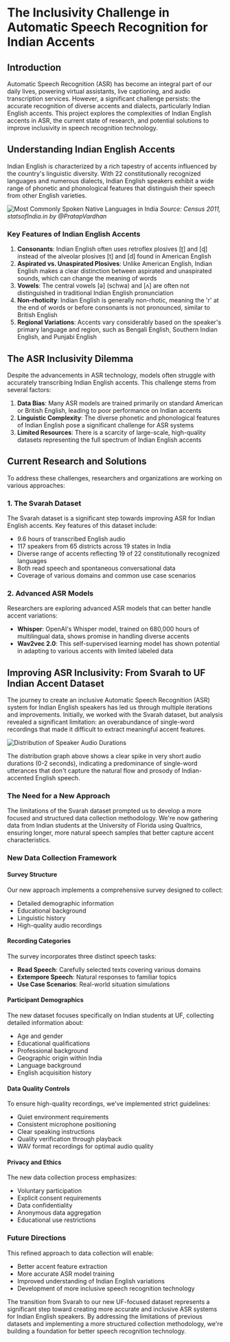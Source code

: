 # The Inclusivity Challenge in Automatic Speech Recognition for Indian Accents

## Introduction

Automatic Speech Recognition (ASR) has become an integral part of our daily lives, powering virtual assistants, live captioning, and audio transcription services. However, a significant challenge persists: the accurate recognition of diverse accents and dialects, particularly Indian English accents. This project explores the complexities of Indian English accents in ASR, the current state of research, and potential solutions to improve inclusivity in speech recognition technology.

## Understanding Indian English Accents

Indian English is characterized by a rich tapestry of accents influenced by the country's linguistic diversity. With 22 constitutionally recognized languages and numerous dialects, Indian English speakers exhibit a wide range of phonetic and phonological features that distinguish their speech from other English varieties.

![Most Commonly Spoken Native Languages in India](https://github.com/Aryaan03/Independent-Study/blob/main/Indian%20Lang%20Dist.png)
*Source: Census 2011, statsofIndia.in by @PratapVardhan*

### Key Features of Indian English Accents

1. **Consonants**: Indian English often uses retroflex plosives [ʈ] and [ɖ] instead of the alveolar plosives [t] and [d] found in American English
2. **Aspirated vs. Unaspirated Plosives**: Unlike American English, Indian English makes a clear distinction between aspirated and unaspirated sounds, which can change the meaning of words
3. **Vowels**: The central vowels [ə] (schwa) and [ʌ] are often not distinguished in traditional Indian English pronunciation
4. **Non-rhoticity**: Indian English is generally non-rhotic, meaning the 'r' at the end of words or before consonants is not pronounced, similar to British English
5. **Regional Variations**: Accents vary considerably based on the speaker's primary language and region, such as Bengali English, Southern Indian English, and Punjabi English

## The ASR Inclusivity Dilemma

Despite the advancements in ASR technology, models often struggle with accurately transcribing Indian English accents. This challenge stems from several factors:

1. **Data Bias**: Many ASR models are trained primarily on standard American or British English, leading to poor performance on Indian accents
2. **Linguistic Complexity**: The diverse phonetic and phonological features of Indian English pose a significant challenge for ASR systems
3. **Limited Resources**: There is a scarcity of large-scale, high-quality datasets representing the full spectrum of Indian English accents

## Current Research and Solutions

To address these challenges, researchers and organizations are working on various approaches:

### 1. The Svarah Dataset

The Svarah dataset is a significant step towards improving ASR for Indian English accents. Key features of this dataset include:

- 9.6 hours of transcribed English audio
- 117 speakers from 65 districts across 19 states in India
- Diverse range of accents reflecting 19 of 22 constitutionally recognized languages
- Both read speech and spontaneous conversational data
- Coverage of various domains and common use case scenarios

### 2. Advanced ASR Models

Researchers are exploring advanced ASR models that can better handle accent variations:

- **Whisper**: OpenAI's Whisper model, trained on 680,000 hours of multilingual data, shows promise in handling diverse accents
- **Wav2vec 2.0**: This self-supervised learning model has shown potential in adapting to various accents with limited labeled data

## Improving ASR Inclusivity: From Svarah to UF Indian Accent Dataset

The journey to create an inclusive Automatic Speech Recognition (ASR) system for Indian English speakers has led us through multiple iterations and improvements. Initially, we worked with the Svarah dataset, but analysis revealed a significant limitation: an overabundance of single-word recordings that made it difficult to extract meaningful accent features.

![Distribution of Speaker Audio Durations](https://github.com/Aryaan03/Independent-Study/blob/main/Distribution.png)

The distribution graph above shows a clear spike in very short audio durations (0-2 seconds), indicating a predominance of single-word utterances that don't capture the natural flow and prosody of Indian-accented English speech.

### The Need for a New Approach

The limitations of the Svarah dataset prompted us to develop a more focused and structured data collection methodology. We're now gathering data from Indian students at the University of Florida using Qualtrics, ensuring longer, more natural speech samples that better capture accent characteristics.

### New Data Collection Framework

#### Survey Structure

Our new approach implements a comprehensive survey designed to collect:

- Detailed demographic information
- Educational background
- Linguistic history
- High-quality audio recordings

#### Recording Categories

The survey incorporates three distinct speech tasks:

- **Read Speech**: Carefully selected texts covering various domains
- **Extempore Speech**: Natural responses to familiar topics
- **Use Case Scenarios**: Real-world situation simulations

#### Participant Demographics

The new dataset focuses specifically on Indian students at UF, collecting detailed information about:

- Age and gender
- Educational qualifications
- Professional background
- Geographic origin within India
- Language background
- English acquisition history

#### Data Quality Controls

To ensure high-quality recordings, we've implemented strict guidelines:

- Quiet environment requirements
- Consistent microphone positioning
- Clear speaking instructions
- Quality verification through playback
- WAV format recordings for optimal audio quality

#### Privacy and Ethics

The new data collection process emphasizes:

- Voluntary participation
- Explicit consent requirements
- Data confidentiality
- Anonymous data aggregation
- Educational use restrictions

### Future Directions

This refined approach to data collection will enable:

- Better accent feature extraction
- More accurate ASR model training
- Improved understanding of Indian English variations
- Development of more inclusive speech recognition technology

The transition from Svarah to our new UF-focused dataset represents a significant step toward creating more accurate and inclusive ASR systems for Indian English speakers. By addressing the limitations of previous datasets and implementing a more structured collection methodology, we're building a foundation for better speech recognition technology.
